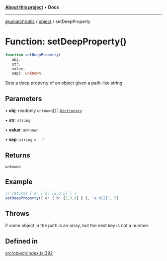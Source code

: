 [**About this project**](../../README.md) • **Docs**

***

[@umatch/utils](../../api.md) / [object](../README.md) / setDeepProperty

# Function: setDeepProperty()

```ts
function setDeepProperty(
   obj, 
   str, 
   value, 
   sep): unknown
```

Sets a deep property of an object given a path-like string.

## Parameters

• **obj**: readonly `unknown`[] \| [`Dictionary`](../../index/type-aliases/Dictionary.md)

• **str**: `string`

• **value**: `unknown`

• **sep**: `string` = `'.'`

## Returns

`unknown`

## Example

```ts
// returns { a: { b: [2,3,5] } }
setDeepProperty({ a: { b: [2,3,9] } }, 'a.b[2]', 5)
```

## Throws

if some object in the path is an array, but the next key is not a number.

## Defined in

[src/object/index.ts:392](https://github.com/umatch-oficial/utils/blob/main/src/object/index.ts#L392)
